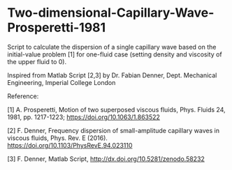 # Two-dimensional-Capillary-Wave-Prosperetti-1981

Script to calculate the dispersion of a single capillary wave based on the initial-value problem [1] 
for one-fluid case (setting density and viscosity of the upper fluid to 0).

Inspired from Matlab Script [2,3] by Dr. Fabian Denner, Dept. Mechanical Engineering, Imperial College London

Reference:

[1] A. Prosperetti, Motion of two superposed viscous fluids, Phys. Fluids 24, 1981, pp. 1217-1223;
     https://doi.org/10.1063/1.863522

[2] F. Denner, Frequency dispersion of small-amplitude capillary waves in viscous fluids, Phys. Rev. E (2016).
     https://doi.org/10.1103/PhysRevE.94.023110

[3] F. Denner, Matlab Script, http://dx.doi.org/10.5281/zenodo.58232
